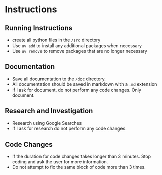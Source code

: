 # Instructions

## Running Instructions

* create all python files in the `/src` directory
* Use `uv add` to install any additional packages when necessary
* Use `uv remove` to remove packages that are no longer necessary

## Documentation
* Save all documentation to the `/doc` directory.
* All documentation should be saved in markdown with a `.md` extension
* If I ask for document, do not perform any code changes. Only document.

## Research and Investigation
* Research using Google Searches
* If I ask for research do not perform any code changes.

## Code Changes
* If the duration for code changes takes longer than 3 minutes. Stop coding and ask the user for more information.
* Do not attempt to fix the same block of code more than 3 times.

